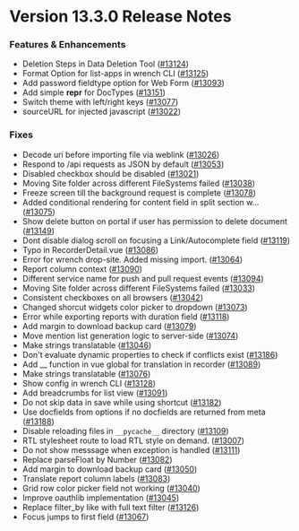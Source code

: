 # Version 13.3.0 Release Notes

### Features & Enhancements

- Deletion Steps in Data Deletion Tool ([#13124](https://github.com/saashqdev/saashq/pull/13124))
- Format Option for list-apps in wrench CLI ([#13125](https://github.com/saashqdev/saashq/pull/13125))
- Add password fieldtype option for Web Form ([#13093](https://github.com/saashqdev/saashq/pull/13093))
- Add simple __repr__ for DocTypes ([#13151](https://github.com/saashqdev/saashq/pull/13151))
- Switch theme with left/right keys ([#13077](https://github.com/saashqdev/saashq/pull/13077))
- sourceURL for injected javascript ([#13022](https://github.com/saashqdev/saashq/pull/13022))

### Fixes

- Decode uri before importing file via weblink ([#13026](https://github.com/saashqdev/saashq/pull/13026))
- Respond to /api requests as JSON by default ([#13053](https://github.com/saashqdev/saashq/pull/13053))
- Disabled checkbox should be disabled ([#13021](https://github.com/saashqdev/saashq/pull/13021))
- Moving Site folder across different FileSystems failed ([#13038](https://github.com/saashqdev/saashq/pull/13038))
- Freeze screen till the background request is complete ([#13078](https://github.com/saashqdev/saashq/pull/13078))
- Added conditional rendering for content field in split section w… ([#13075](https://github.com/saashqdev/saashq/pull/13075))
- Show delete button on portal if user has permission to delete document ([#13149](https://github.com/saashqdev/saashq/pull/13149))
- Dont disable dialog scroll on focusing a Link/Autocomplete field ([#13119](https://github.com/saashqdev/saashq/pull/13119))
- Typo in RecorderDetail.vue ([#13086](https://github.com/saashqdev/saashq/pull/13086))
- Error for wrench drop-site. Added missing import. ([#13064](https://github.com/saashqdev/saashq/pull/13064))
- Report column context ([#13090](https://github.com/saashqdev/saashq/pull/13090))
- Different service name for push and pull request events ([#13094](https://github.com/saashqdev/saashq/pull/13094))
- Moving Site folder across different FileSystems failed ([#13033](https://github.com/saashqdev/saashq/pull/13033))
- Consistent checkboxes on all browsers ([#13042](https://github.com/saashqdev/saashq/pull/13042))
- Changed shorcut widgets color picker to dropdown ([#13073](https://github.com/saashqdev/saashq/pull/13073))
- Error while exporting reports with duration field ([#13118](https://github.com/saashqdev/saashq/pull/13118))
- Add margin to download backup card ([#13079](https://github.com/saashqdev/saashq/pull/13079))
- Move mention list generation logic to server-side ([#13074](https://github.com/saashqdev/saashq/pull/13074))
- Make strings translatable ([#13046](https://github.com/saashqdev/saashq/pull/13046))
- Don't evaluate dynamic properties to check if conflicts exist ([#13186](https://github.com/saashqdev/saashq/pull/13186))
- Add __ function in vue global for translation in recorder ([#13089](https://github.com/saashqdev/saashq/pull/13089))
- Make strings translatable ([#13076](https://github.com/saashqdev/saashq/pull/13076))
- Show config in wrench CLI ([#13128](https://github.com/saashqdev/saashq/pull/13128))
- Add breadcrumbs for list view ([#13091](https://github.com/saashqdev/saashq/pull/13091))
- Do not skip data in save while using shortcut ([#13182](https://github.com/saashqdev/saashq/pull/13182))
- Use docfields from options if no docfields are returned from meta ([#13188](https://github.com/saashqdev/saashq/pull/13188))
- Disable reloading files in `__pycache__` directory ([#13109](https://github.com/saashqdev/saashq/pull/13109))
- RTL stylesheet route to load RTL style on demand. ([#13007](https://github.com/saashqdev/saashq/pull/13007))
- Do not show messsage when exception is handled ([#13111](https://github.com/saashqdev/saashq/pull/13111))
- Replace parseFloat by Number ([#13082](https://github.com/saashqdev/saashq/pull/13082))
- Add margin to download backup card ([#13050](https://github.com/saashqdev/saashq/pull/13050))
- Translate report column labels ([#13083](https://github.com/saashqdev/saashq/pull/13083))
- Grid row color picker field not working ([#13040](https://github.com/saashqdev/saashq/pull/13040))
- Improve oauthlib implementation ([#13045](https://github.com/saashqdev/saashq/pull/13045))
- Replace filter_by like with full text filter ([#13126](https://github.com/saashqdev/saashq/pull/13126))
- Focus jumps to first field ([#13067](https://github.com/saashqdev/saashq/pull/13067))